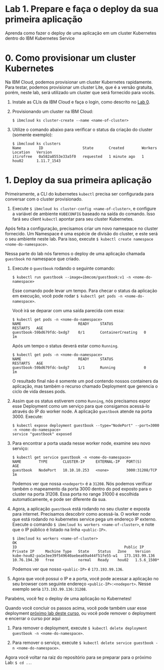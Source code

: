 # Lab 1. Prepare e faça o deploy da sua primeira aplicação

Aprenda como fazer o deploy de uma aplicação em um cluster Kubernetes dentro do IBM Kubernetes Service

# 0. Como provisionar um cluster Kubernetes

Na IBM Cloud, podemos provisionar um cluster Kubernetes rapidamente. Para testar, podemos provisionar um cluster Lite, que é a versão gratuita, porém, neste lab, será utilizado um cluster que será fornecido para vocês. 
1. Instale as CLIs da IBM Cloud e faça o login, como descrito no  [Lab 0](../Lab0/README.md).
2. Provisionando um cluster na IBM Cloud:

   ```$ ibmcloud ks cluster-create --name <name-of-cluster>```

3. Utilize o comando abaixo para verificar o status da criação do cluster (somente exemplo):

   ```console
   $ ibmcloud ks clusters
   Name        ID                  State       Created        Workers   Location   Version       
   itirofree   0a582a8553e33a5f0   requested   1 minute ago   1         hou02      1.11.7_1543 
   ```

# 1. Deploy da sua primeira aplicação
Primeiramente, a CLI do kubernetes `kubectl` precisa ser configurada para conversar com o cluster provisionado.

1. Execute `$ ibmcloud ks cluster-config <name-of-cluster>`, e configure a variável de ambiente `KUBECONFIG` baseado na saída do comando. Isso fará seu client `kubectl` apontar para seu cluster Kubernetes.

Após feita a configuração, precisamos criar um novo namespace no cluster fornecido. Um Namespace é uma espécie de divisão do cluster, e este será o seu ambiente neste lab. Para isso, execute `$ kubectl create namespace <nome-do-namespace>`.

Nessa parte do lab nós faremos o deploy de uma aplicação chamada `guestbook` no namespace que criado.

1. Execute o `guestbook` rodando o seguinte comando:

   ```$ kubectl run guestbook --image=ibmcom/guestbook:v1 -n <nome-do-namespace>```

   Esse comando pode levar um tempo. Para checar o status da aplicação em execução, 
você pode rodar  `$ kubectl get pods -n <nome-do-namespace>`.

   Você irá se deparar com uma saída parecida com essa:

   ```console
   $ kubectl get pods -n <nome-do-namespace>
   NAME                          READY     STATUS              RESTARTS   AGE
   guestbook-59bd679fdc-bxdg7    0/1       ContainerCreating   0          1m
   ```
   Após um tempo o status deverá estar como `Running`.
   
   ```console
   $ kubectl get pods -n <nome-do-namespace>
   NAME                          READY     STATUS              RESTARTS   AGE
   guestbook-59bd679fdc-bxdg7    1/1       Running             0          1m
   ```
   
   O resultado final não é somente um pod contendo nossos containers da aplicação, 
mas também o recurso chamado Deployment que gerencia o ciclo de vida desses pods.
 
   
3. Assim que os status estiverem como `Running`, nós precisamos expor esse Deployment
   como um serviço para que consigamos acessá-lo através do IP do worker node.
   A aplicação `guestbook` atende na porta 3000.  Execute:

   ```console
   $ kubectl expose deployment guestbook --type="NodePort" --port=3000 -n <nome-do-namespace>
   service "guestbook" exposed
   ```

4. Para encontrar a porta usada nesse worker node, examine seu novo serviço: 

   ```console
   $ kubectl get service guestbook -n <nome-do-namespace>
   NAME        TYPE       CLUSTER-IP     EXTERNAL-IP   PORT(S)          AGE
   guestbook   NodePort   10.10.10.253   <none>        3000:31208/TCP   1m
   ```
   
   Podemos ver que nossa `<nodeport>` é a `31208`. Nós podemos verificar também o mapeamento da porta 3000
   dentro do pod exposto para o cluster na porta 31208. Essa porta no range 31000 é escolhida automaticamente, 
   e pode ser diferente da sua.

5. Agora, a aplicação `guestbook` está rodando no seu cluster e exposta para internet. Precisamos descobrir como acessá-la.
   O worker node que está rodando no kubernetes service pega um endereço IP externo.
   Execute o comando `$ ibmcloud ks workers <name-of-cluster>`, e note que o IP público é listado na linha `<public-IP>`.
   
   ```console
   $ ibmcloud ks workers <name-of-cluster>
   OK
   ID                                                 Public IP        Private IP     Machine Type   State    Status   Zone    Version  
   kube-hou02-pa1e3ee39f549640aebea69a444f51fe55-w1   173.193.99.136   10.76.194.30   free           normal   Ready    hou02   1.5.6_1500*
   ```
   
   Podemos ver que nosso `<public-IP>` é `173.193.99.136`.
   
6. Agora que você possui o IP e a porta, você pode acessar a aplicação no seu browser com seguinte endereço
  `<public-IP>:<nodeport>`. Nesse exemplo seria `173.193.99.136:31208`.
   
Parabéns, você fez o deploy de uma aplicação no Kubernetes!

Quando você concluir os passos acima, você pode também usar esse deployment
[próximo lab deste curso](../Lab2/README.md), ou você pode remover o deployment e encerrar o curso por aqui

  1. Para remover o deployment, execute `$ kubectl delete deployment guestbook -n <nome-do-namespace>`.

  2. Para remover o serviço, execute  `$ kubectl delete service guestbook -n <nome-do-namespace>`.

Agora você voltar na raiz do repositório para se preparar para o próximo Lab: `$ cd ..`.
